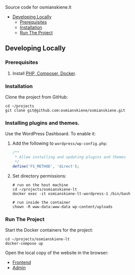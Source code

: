 Source code for osmianskiene.lt

* [Developing Locally](#developing-locally)
    * [Prerequisites](#prerequisites)
    * [Installation](#installation)
    * [Run The Project](#run-the-project)

## Developing Locally

### Prerequisites

1. Install [PHP, Composer, Docker](https://laravel.com/docs/9.x).

### Installation

Clone the project from GitHub:

```shell
cd ~/projects
git clone git@github.com:osmianskiene/osmianskiene.git
```

### Installing plugins and themes.

Use the WordPress Dashboard. To enable it:

1. Add the following to `wordpress/wp-config.php`:

    ```php
    /**
     * Allow installing and updating plugins and themes
     */
    define('FS_METHOD', 'direct');
    ```

2. Set directory permissions:

    ```shell
    # run on the host machine
    cd ~/projects/osmianskiene-lt
    docker exec -it osmianskiene-lt-wordpress-1 /bin/bash
   
    # run inside the container
    chown -R www-data:www-data wp-content/uploads
    ```

### Run The Project

Start the Docker containers for the project:

```shell
cd ~/projects/osmianskiene-lt
docker-compose up
```

Open the local copy of the website in the browser:

* [Frontend](http://127.0.0.1:8000/)
* [Admin](http://127.0.0.1:8000/wp-admin/)
 
